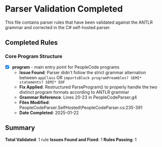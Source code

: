 # Parser Validation Completed

This file contains parser rules that have been validated against the ANTLR grammar and corrected in the C# self-hosted parser.

## Completed Rules

### Core Program Structure
- [x] **program** - main entry point for PeopleCode programs
  - **Issue Found**: Parser didn't follow the strict grammar alternation between `appClass` OR `importsBlock programPreambles? SEMI* statements? SEMI* EOF`
  - **Fix Applied**: Restructured ParseProgram() to properly handle the two distinct program formats according to ANTLR grammar
  - **Grammar Reference**: Lines 20-23 in PeopleCodeParser.g4
  - **Files Modified**: PeopleCodeParser.SelfHosted\PeopleCodeParser.cs:235-391
  - **Date Completed**: 2025-01-22

## Summary

**Total Validated**: 1 rule
**Issues Found and Fixed**: 1
**Rules Passing**: 1